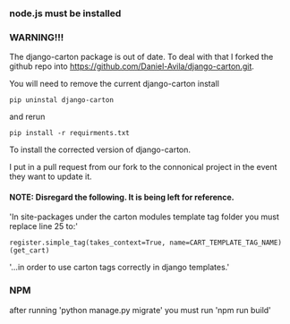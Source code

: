 ### node.js must be installed

### WARNING!!!

The django-carton package is out of date. To deal with that I forked the
github repo into https://github.com/Daniel-Avila/django-carton.git.

You will need to remove the current django-carton install

 `pip uninstal django-carton`

 and rerun

`pip install -r requirments.txt`

To install the corrected version of django-carton.

I put in a pull request from our fork to the connonical project in the event
they want to update it.

#### NOTE: Disregard the following. It is being left for reference.
'In site-packages under the carton modules template tag folder
you must replace line 25 to:'

`register.simple_tag(takes_context=True, name=CART_TEMPLATE_TAG_NAME)(get_cart)`

'...in order to use carton tags correctly in django templates.'

###  NPM

after running 'python manage.py migrate'
you must run 'npm run build'  


